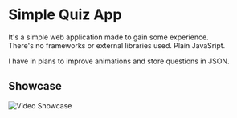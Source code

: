 # Simple Quiz App
It's a simple web application made to gain some experience.  
There's no frameworks or external libraries used. Plain JavaSript.  
  
I have in plans to improve animations and store questions in JSON.

## Showcase
![Video Showcase](https://i.imgur.com/zVLIbdD.gif)